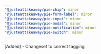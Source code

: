 ```yaml
---
"@justeattakeaway/pie-chip": minor
"@justeattakeaway/pie-form-label": minor
"@justeattakeaway/pie-input": minor
"@justeattakeaway/pie-modal": minor
"@justeattakeaway/pie-notification": minor
"@justeattakeaway/pie-switch": minor
---
```


[Added] - Changeset to correct tagging
